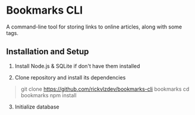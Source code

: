 # Bookmarks CLI

A command-line tool for storing links to online articles, along with some tags.

## Installation and Setup

1. Install Node.js & SQLite if don't have them installed

2. Clone repository and install its dependencies

  > git clone https://github.com/rickvlzdev/bookmarks-cli bookmarks
  > cd bookmarks
  > npm install

3. Initialize database
